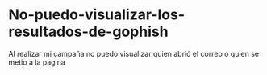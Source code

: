 # No-puedo-visualizar-los-resultados-de-gophish
Al realizar mi campaña no puedo visualizar quien abrió el correo o quien se metio a la pagina 
